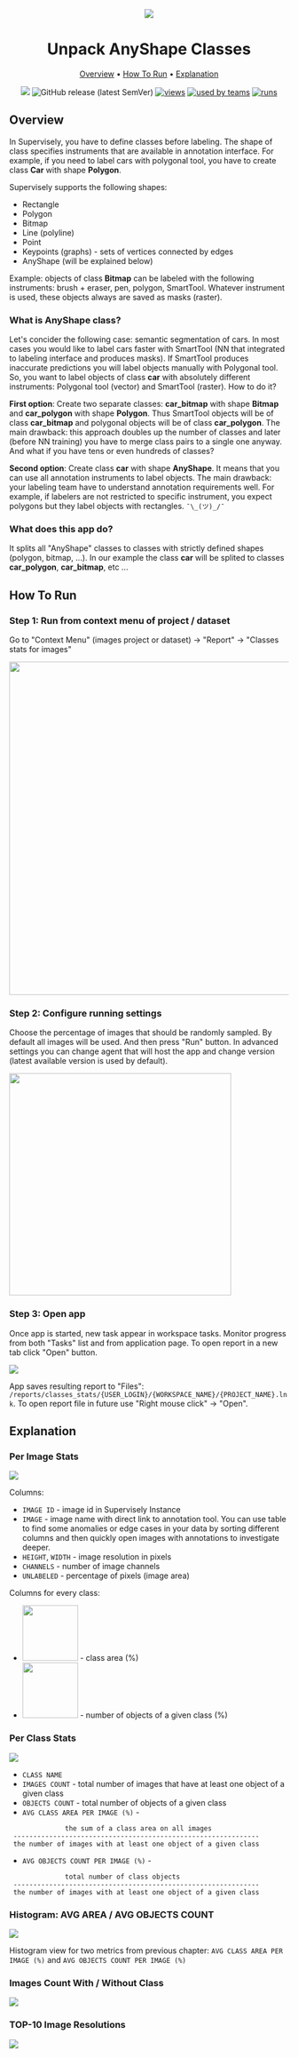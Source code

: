 <div align="center" markdown> 

<img src="https://i.imgur.com/BnuiQOg.png"/>

# Unpack AnyShape Classes
  
<p align="center">

  <a href="#Overview">Overview</a> •
  <a href="#How-To-Run">How To Run</a> •
  <a href="#Explanation">Explanation</a>
</p>

[![](https://img.shields.io/badge/slack-chat-green.svg?logo=slack)](https://supervise.ly/slack) 
![GitHub release (latest SemVer)](https://img.shields.io/github/v/release/supervisely-ecosystem/unpack-anyshape)
[![views](https://dev.supervise.ly/public/api/v3/ecosystem.counters?repo=supervisely-ecosystem/unpack-anyshape&counter=views&label=views)](https://supervise.ly)
[![used by teams](https://dev.supervise.ly/public/api/v3/ecosystem.counters?repo=supervisely-ecosystem/unpack-anyshape&counter=runs&label=used%20by%20teams)](https://supervise.ly)
[![runs](https://dev.supervise.ly/public/api/v3/ecosystem.counters?repo=supervisely-ecosystem/unpack-anyshape&counter=downloads&label=runs&123)](https://supervise.ly)

</div>

## Overview 

In Supervisely, you have to define classes before labeling. The shape of class specifies instruments that are available in annotation interface. For example, if you need to label cars with polygonal tool, you have to create class **Car** with shape **Polygon**.

Supervisely supports the following shapes:
- Rectangle
- Polygon
- Bitmap
- Line (polyline)
- Point
- Keypoints (graphs) - sets of vertices connected by edges
- AnyShape (will be explained below)

Example: objects of class **Bitmap** can be labeled with the following instruments: brush + eraser, pen, polygon, SmartTool. Whatever instrument is used, these objects always are saved as masks (raster). 

### What is AnyShape class? 

Let's concider the following case: semantic segmentation of cars. In most cases you would like to label cars faster with SmartTool (NN that integrated to labeling interface and produces masks). If SmartTool produces inaccurate predictions you will label objects manually with Polygonal tool. So, you want to label objects of class **car** with absolutely different instruments: Polygonal tool (vector) and SmartTool (raster). How to do it?

**First option**: Create two separate classes: **car_bitmap** with shape **Bitmap** and **car_polygon** with shape **Polygon**. Thus SmartTool objects will be of class **car_bitmap** and polygonal objects will be of class **car_polygon**. The main drawback: this approach doubles up the number of classes and later (before NN training) you have to merge class pairs to a single one anyway. And what if you have tens or even hundreds of classes?

**Second option**: Create class **car** with shape **AnyShape**. It means that you can use all annotation instruments to label objects. The main drawback: your labeling team have to understand annotation requirements well. For example, if labelers are not restricted to specific instrument, you expect polygons but they label objects with rectangles. `¯\_(ツ)_/¯`

### What does this app do?

It splits all "AnyShape" classes to classes with strictly defined shapes (polygon, bitmap, ...). In our example the class **car** will be splited to classes **car_polygon**, **car_bitmap**, etc ...


## How To Run

### Step 1: Run from context menu of project / dataset

Go to "Context Menu" (images project or dataset) -> "Report" -> "Classes stats for images"

<img src="https://i.imgur.com/dGGzVsm.png" width="600"/>

### Step 2: Configure running settings

Choose the percentage of images that should be randomly sampled. By default all images will be used. And then press "Run" button. In advanced settings you can change agent that will host the app and change version (latest available version is used by default).

<img src="https://i.imgur.com/lI6jenf.png" width="400"/>


### Step 3:  Open app

Once app is started, new task appear in workspace tasks. Monitor progress from both "Tasks" list and from application page. To open report in a new tab click "Open" button. 

<img src="https://i.imgur.com/WW4Kacc.png"/>

App saves resulting report to "Files": `/reports/classes_stats/{USER_LOGIN}/{WORKSPACE_NAME}/{PROJECT_NAME}.lnk`. To open report file in future use "Right mouse click" -> "Open".

## Explanation

### Per Image Stats
<img src="https://i.imgur.com/9Hl78Lg.png"/>

Columns:
* `IMAGE ID` - image id in Supervisely Instance
* `IMAGE` - image name with direct link to annotation tool. You can use table to find some anomalies or edge cases in your data by sorting different columns and then quickly open images with annotations to investigate deeper. 
* `HEIGHT`, `WIDTH` - image resolution in pixels
* `CHANNELS` - number of image channels
* `UNLABELED` - percentage of pixels (image area)

Columns for every class:
* <img src="https://i.imgur.com/tyDf3qi.png" width="100"/> - class area (%)
* <img src="https://i.imgur.com/1EquheL.png" width="100"/> - number of objects of a given class (%)

### Per Class Stats

<img src="https://i.imgur.com/ztE4BCG.png"/>

* `CLASS NAME`
* `IMAGES COUNT` - total number of images that have at least one object of a given class
* `OBJECTS COUNT` - total number of objects of a given class
* `AVG CLASS AREA PER IMAGE (%)` -

```
              the sum of a class area on all images               
 -------------------------------------------------------------- 
 the number of images with at least one object of a given class 
```
 
* `AVG OBJECTS COUNT PER IMAGE (%)` - 
```
              total number of class objects               
 -------------------------------------------------------------- 
 the number of images with at least one object of a given class 
```

### Histogram: AVG AREA / AVG OBJECTS COUNT

<img src="https://i.imgur.com/6LXoXHH.png"/>

Histogram view for two metrics from previous chapter: `AVG CLASS AREA PER IMAGE (%)` and `AVG OBJECTS COUNT PER IMAGE (%)`

### Images Count With / Without Class

<img src="https://i.imgur.com/veerIHk.png"/>

### TOP-10 Image Resolutions

<img src="https://i.imgur.com/UwrkTBf.png"/>
